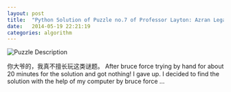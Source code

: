 ```yaml
---
layout: post
title:  "Python Solution of Puzzle no.7 of Professor Layton: Azran Legacy"
date:   2014-05-19 22:21:19
categories: algorithm
---
```


![Puzzle Description](http://ww1.sinaimg.cn/mw1024/624eb4batw1egiu0z4mg7j20b406ojsk.jpg)

你大爷的，我真不擅长玩这类谜题。
After bruce force trying by hand for about 20 minutes for the solution and got nothing! I gave up. I decided to find the solution with the help of my computer by bruce force ...

<script src="https://gist.github.com/jo32/34b327f0ca348fb68deb.js"></script>